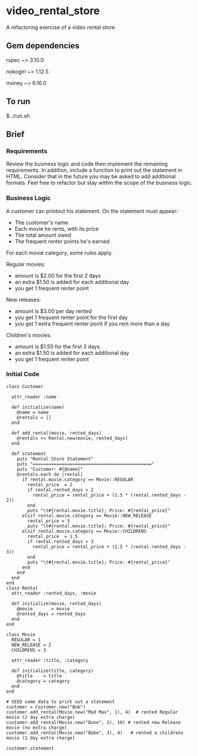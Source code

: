 # video_rental_store
A refactoring exercise of a video rental store.

## Gem dependencies

rspec ~> 3.10.0

nokogiri ~> 1.12.5

money ~> 6.16.0

## To run
$ ./run.sh

## Brief

### Requirements
Review the business logic and code then implement the remaining requirements. In addition, include a function to print out the statement in HTML. Consider that in the future you may be asked to add additional formats. Feel free to refactor but stay within the scope of the business logic. 

### Business Logic
A customer can printout his statement. On the statement must appear:
- The customer's name
- Each movie he rents, with its price
- The total amount owed
- The frequent renter points he's earned

For each movie category, some rules apply.

Regular movies:
- amount is $2.00 for the first 2 days
- an extra $1.50 is added for each additional day
- you get 1 frequent renter point

New releases:
- amount is $3.00 per day rented
- you get 1 frequent renter point for the first day
- you get 1 extra frequent renter point if you rent more than a day

Children's movies:
- amount is $1.50 for the first 3 days
- an extra $1.50 is added for each additional day
- you get 1 frequent renter point

### Initial Code
```
class Customer

  attr_reader :name

  def initialize(name)
    @name = name
    @rentals = []
  end
  
  def add_rental(movie, rented_days)
    @rentals << Rental.new(movie, rented_days)
  end

  def statement
    puts "Rental Store Statement"
    puts "============================================="
    puts "Customer: #{@name}"
    @rentals.each do |rental|
      if rental.movie.category == Movie::REGULAR
        rental_price  = 2
        if rental.rented_days > 2
          rental_price = rental_price + (1.5 * (rental.rented_days - 2))
        end
        puts "\t#{rental.movie.title}; Price: #{rental_price}"
      elsif rental.movie.category == Movie::NEW_RELEASE
        rental_price = 3
        puts "\t#{rental.movie.title}; Price: #{rental_price}"
      elsif rental.movie.category == Movie::CHILDRENS
        rental_price  = 1.5
        if rental.rented_days > 3
          rental_price = rental_price + (1.5 * (rental.rented_days - 3))
        end
        puts "\t#{rental.movie.title}; Price: #{rental_price}"
      end 
    end
  end
end
class Rental
  attr_reader :rented_days, :movie

  def initialize(movie, rented_days)
    @movie       = movie
    @rented_days = rented_days
  end
end

class Movie
  REGULAR = 1
  NEW_RELEASE = 2
  CHILDRENS = 3

  attr_reader :title, :category
  
  def initialize(title, category)
    @title    = title
    @category = category
  end
end

# SEED some data to print out a statement
customer = Customer.new("Bob")
customer.add_rental(Movie.new("Mad Max", 1), 4)  # rented Regular movie (2 day extra charge)
customer.add_rental(Movie.new("Dune", 2), 10) # rented new Release movie (no extra charge)
customer.add_rental(Movie.new("Babe", 3), 4)   # rented a childrens movie (1 day extra charge)

customer.statement
```
